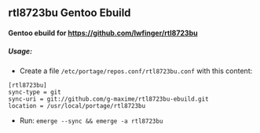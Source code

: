 ## rtl8723bu Gentoo Ebuild

#### Gentoo ebuild for https://github.com/lwfinger/rtl8723bu

##### Usage:
- Create a file `/etc/portage/repos.conf/rtl8723bu.conf` with this content:
```
[rtl8723bu]
sync-type = git
sync-uri = git://github.com/g-maxime/rtl8723bu-ebuild.git
location = /usr/local/portage/rtl8723bu
```
- Run: `emerge --sync && emerge -a rtl8723bu`

